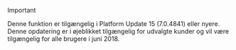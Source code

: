 > [!IMPORTANT]
> Denne funktion er tilgængelig i Platform Update 15 (7.0.4841) eller nyere. Denne opdatering er i øjeblikket tilgængelig for udvalgte kunder og vil være tilgængelig for alle brugere i juni 2018.
